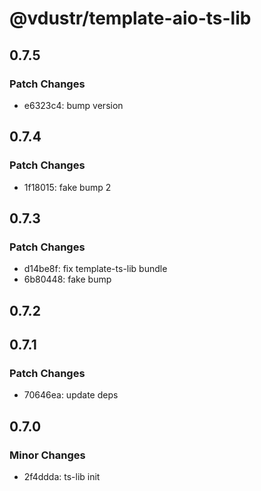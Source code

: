 # @vdustr/template-aio-ts-lib

## 0.7.5

### Patch Changes

- e6323c4: bump version

## 0.7.4

### Patch Changes

- 1f18015: fake bump 2

## 0.7.3

### Patch Changes

- d14be8f: fix template-ts-lib bundle
- 6b80448: fake bump

## 0.7.2

## 0.7.1

### Patch Changes

- 70646ea: update deps

## 0.7.0

### Minor Changes

- 2f4ddda: ts-lib init
